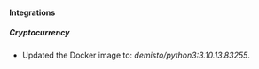 #### Integrations
##### Cryptocurrency
- Updated the Docker image to: *demisto/python3:3.10.13.83255*.
